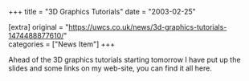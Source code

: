 +++
title = "3D Graphics Tutorials"
date = "2003-02-25"

[extra]
original = "https://uwcs.co.uk/news/3d-graphics-tutorials-1474488877610/"    
categories = ["News Item"]
+++

Ahead of the 3D graphics tutorials starting tomorrow I have put up the slides and some links on my web-site, you can find it all here.

